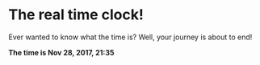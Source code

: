 # The real time clock!

Ever wanted to know what the time is? Well, your journey is about to end!

**The time is Nov 28, 2017, 21:35**